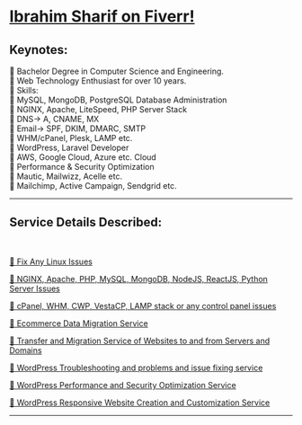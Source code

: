 # <a href="https://fiverr.com/shuvoaftab/">Ibrahim Sharif on Fiverr!</a>

## Keynotes:
💠 Bachelor Degree in Computer Science and Engineering.     <br />
💠 Web Technology Enthusiast for over 10 years.    <br />
💠 Skills:    <br />
🎯 MySQL, MongoDB, PostgreSQL Database Administration    <br />
🎯 NGINX, Apache, LiteSpeed, PHP Server Stack    <br />
🎯 DNS-> A, CNAME, MX    <br />
🎯 Email-> SPF, DKIM, DMARC, SMTP    <br />
🎯 WHM/cPanel, Plesk, LAMP etc.    <br />
🎯 WordPress, Laravel Developer    <br />
🎯 AWS, Google Cloud, Azure etc. Cloud    <br />
🎯 Performance & Security Optimization    <br />
🎯 Mautic, Mailwizz, Acelle etc.    <br />
🎯 Mailchimp, Active Campaign, Sendgrid etc.    <br />
<hr>

## Service Details Described:
<br/>
    <p>
        <a href="https://github.com/shuvoaftab/fiverr/blob/main/services/any-linux-server-issues.md/">🌱 Fix Any Linux Issues</a>
    </p>
    <p>
        <a href="https://github.com/shuvoaftab/fiverr/blob/main/services/NGINX-Apache-PHP-MySQL-MongoDB-JS-Python-Server-Issues.md/">🌱 NGINX, Apache, PHP, MySQL, MongoDB, NodeJS, ReactJS, Python Server Issues</a>
    </p>
    <p>
        <a href="https://github.com/shuvoaftab/fiverr/blob/main/services/cpanel-plesk-cwp-vestacp-LAMP-any-control-panel-issues.md/">🐞 cPanel, WHM, CWP, VestaCP, LAMP stack or any control panel issues</a>
    </p>
    <p>
        <a href="https://github.com/shuvoaftab/fiverr/blob/main/services/ecommerce-data-migration.md/">🌱 Ecommerce Data Migration Service
        </a>
    </p>
    <p>
        <a href="https://github.com/shuvoaftab/fiverr/blob/main/services/transfer-and-migration-of-websites-to-and-from-servers-and-domains.md/">🌱 Transfer and Migration Service of Websites to and from Servers and Domains
        </a>
    </p>
    <p>
        <a href="https://github.com/shuvoaftab/fiverr/blob/main/services/wordpress-responsive-website-creation-and-customization.md/">🐞 WordPress Troubleshooting and problems and issue fixing service
        </a>
    </p>
    <p>
        <a href="https://github.com/shuvoaftab/fiverr/blob/main/services/wordpress-performance-and-security-optimization.md/">🐞 WordPress Performance and Security Optimization Service
        </a>
    </p>
    <p>
        <a href="https://github.com/shuvoaftab/fiverr/blob/main/services/wordpress-responsive-website-creation-and-customization.md/">🌱 WordPress Responsive Website Creation and Customization Service
        </a>
    </p>
<hr>